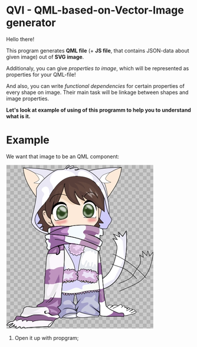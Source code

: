 # QVI - QML-based-on-Vector-Image generator
Hello there! 

This program generates **QML file** (+ **JS file**, that contains JSON-data about given image) out of **SVG image**. 

Additionaly, you can give *properties to image*, which will be represented as properties for your QML-file!

And also, you can write *functional dependencies* for certain properties of every shape on image. Their main task will be linkage between shapes and image properties.

**Let's look at example of using of this programm to help you to understand what is it.**
# Example
We want that image to be an QML component:

![svg example](/screenshots/Selection_001.jpg)

1) Open it up with propgram;
